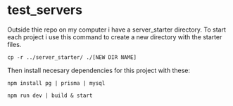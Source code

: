 # test_servers


Outside thie repo on my computer i have a server_starter directory. To start each project i use this command to create a new directory with the starter files.

```
cp -r ../server_starter/ ./[NEW DIR NAME]
```


Then  install necesary dependencies for this project with these: 

```
npm install pg | prisma | mysql
```

```
npm run dev | build & start
```